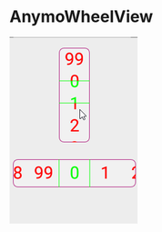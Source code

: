 # AnymoWheelView
![Image text](https://github.com/caretakers/AnymoWheelView/blob/master/wheelview.gif)
